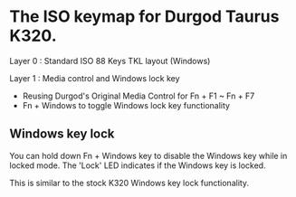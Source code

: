 # The ISO keymap for Durgod Taurus K320.

Layer 0 : Standard ISO 88 Keys TKL layout (Windows)

Layer 1 : Media control and Windows lock key
- Reusing Durgod's Original Media Control for Fn + F1 ~ Fn + F7
- Fn + Windows to toggle Windows lock key functionality

## Windows key lock

You can hold down Fn + Windows key to disable the Windows key while in locked mode.
The 'Lock' LED indicates if the Windows key is locked.

This is similar to the stock K320 Windows key lock functionality.
